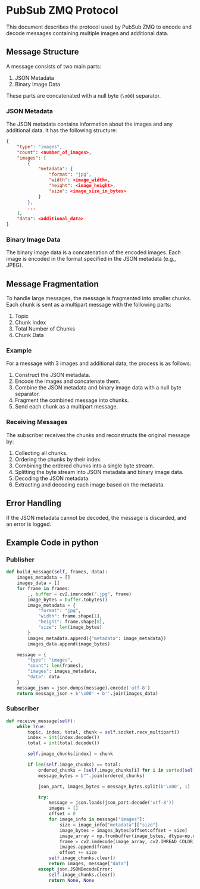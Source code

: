 # PubSub ZMQ Protocol

This document describes the protocol used by PubSub ZMQ to encode and decode messages containing multiple images and additional data.

## Message Structure

A message consists of two main parts:
1. JSON Metadata
2. Binary Image Data

These parts are concatenated with a null byte (`\x00`) separator.

### JSON Metadata

The JSON metadata contains information about the images and any additional data. It has the following structure:

```json
{
    "type": "images",
    "count": <number_of_images>,
    "images": [
        {
            "metadata": {
                "format": "jpg",
                "width": <image_width>,
                "height": <image_height>,
                "size": <image_size_in_bytes>
            }
        },
        ...
    ],
    "data": <additional_data>
}
```

### Binary Image Data

The binary image data is a concatenation of the encoded images. Each image is encoded in the format specified in the JSON metadata (e.g., JPEG).

## Message Fragmentation

To handle large messages, the message is fragmented into smaller chunks. Each chunk is sent as a multipart message with the following parts:

1. Topic
2. Chunk Index
3. Total Number of Chunks
4. Chunk Data

### Example

For a message with 3 images and additional data, the process is as follows:

1. Construct the JSON metadata.
2. Encode the images and concatenate them.
3. Combine the JSON metadata and binary image data with a null byte separator.
4. Fragment the combined message into chunks.
5. Send each chunk as a multipart message.

### Receiving Messages

The subscriber receives the chunks and reconstructs the original message by:

1. Collecting all chunks.
2. Ordering the chunks by their index.
3. Combining the ordered chunks into a single byte stream.
4. Splitting the byte stream into JSON metadata and binary image data.
5. Decoding the JSON metadata.
6. Extracting and decoding each image based on the metadata.

## Error Handling

If the JSON metadata cannot be decoded, the message is discarded, and an error is logged.

## Example Code in python

### Publisher

```python
def build_message(self, frames, data):
    images_metadata = []
    images_data = []
    for frame in frames:
        _, buffer = cv2.imencode(".jpg", frame)
        image_bytes = buffer.tobytes()
        image_metadata = {
            "format": "jpg",
            "width": frame.shape[1],
            "height": frame.shape[0],
            "size": len(image_bytes)
        }
        images_metadata.append({"metadata": image_metadata})
        images_data.append(image_bytes)

    message = {
        "type": "images",
        "count": len(frames),
        "images": images_metadata,
        "data": data
    }
    message_json = json.dumps(message).encode('utf-8')
    return message_json + b'\x00' + b''.join(images_data)
```

### Subscriber

```python
def receive_message(self):
    while True:
        topic, index, total, chunk = self.socket.recv_multipart()
        index = int(index.decode())
        total = int(total.decode())

        self.image_chunks[index] = chunk

        if len(self.image_chunks) == total:
            ordered_chunks = [self.image_chunks[i] for i in sorted(self.image_chunks.keys())]
            message_bytes = b"".join(ordered_chunks)

            json_part, images_bytes = message_bytes.split(b'\x00', 1)

            try:
                message = json.loads(json_part.decode('utf-8'))
                images = []
                offset = 0
                for image_info in message["images"]:
                    size = image_info["metadata"]["size"]
                    image_bytes = images_bytes[offset:offset + size]
                    image_array = np.frombuffer(image_bytes, dtype=np.uint8)
                    frame = cv2.imdecode(image_array, cv2.IMREAD_COLOR)
                    images.append(frame)
                    offset += size
                self.image_chunks.clear()
                return images, message["data"]
            except json.JSONDecodeError:
                self.image_chunks.clear()
                return None, None
```